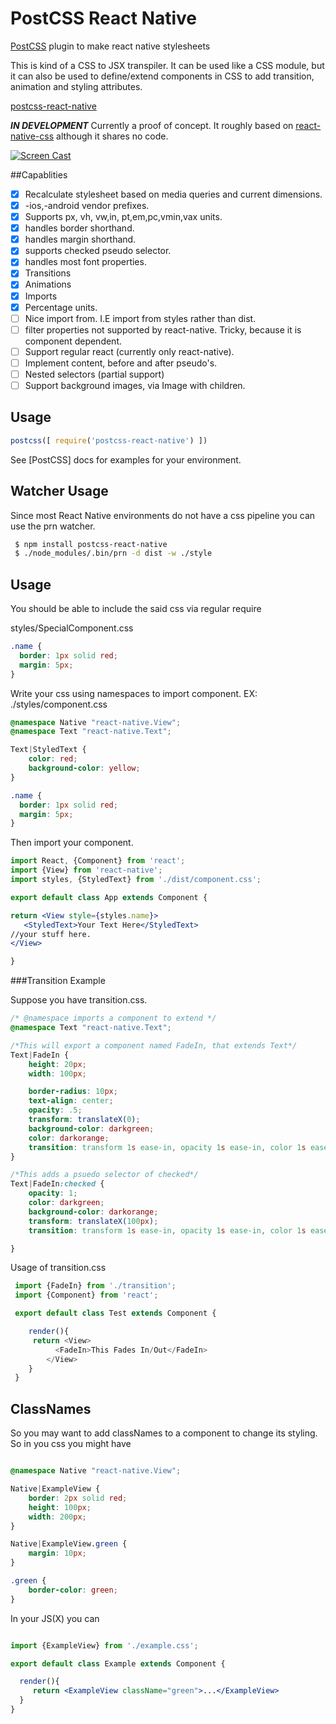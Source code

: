 # PostCSS React Native
[PostCSS](https://github.com/postcss/postcss) plugin to make react native stylesheets

This is kind of a CSS to JSX transpiler.   It can be used like a CSS module, but it can
also be used to define/extend components in CSS to add transition, animation and styling
attributes.



[postcss-react-native](https://github.com/jspears/postcss-react-native)

***IN DEVELOPMENT***
Currently a proof of concept.  It roughly based on  [react-native-css](https://github.com/sabeurthabti/react-native-css)
although it shares no code.

[![Screen Cast](https://github.com/jspears/postcss-react-native/blob/master/ScreenShot.png)](https://github.com/jspears/PostcssReactNativeDemo/raw/master/ReactNativeCSS.mov)



##Capablities
 - [x] Recalculate stylesheet based on media queries and current dimensions.
 - [x] -ios,-android vendor prefixes.
 - [x] Supports px, vh, vw,in, pt,em,pc,vmin,vax units.
 - [x] handles border shorthand.
 - [x] handles margin shorthand.
 - [x] supports checked pseudo selector.
 - [x] handles most font properties.
 - [x] Transitions
 - [x] Animations
 - [x] Imports
 - [x] Percentage units.
 - [ ] Nice import from. I.E import from styles rather than dist.
 - [ ] filter properties not supported by react-native.  Tricky, because it is component dependent.
 - [ ] Support regular react (currently only react-native).
 - [ ] Implement content, before and after pseudo's.
 - [ ] Nested selectors (partial support)
 - [ ] Support background images, via Image with children.

## Usage

```js
postcss([ require('postcss-react-native') ])
```

See [PostCSS] docs for examples for your environment.

## Watcher Usage
Since most React Native environments do not have a css pipeline
you can use the prn watcher.

```sh
 $ npm install postcss-react-native
 $ ./node_modules/.bin/prn -d dist -w ./style

```

## Usage
You should be able to include the said css via regular require

styles/SpecialComponent.css

```css
.name {
  border: 1px solid red;
  margin: 5px;
}

```

Write your css using namespaces to import component.
EX: ./styles/component.css
```css
@namespace Native "react-native.View";
@namespace Text "react-native.Text";

Text|StyledText {
    color: red;
    background-color: yellow;
}

.name {
  border: 1px solid red;
  margin: 5px;
}


```

Then import your component.

```jsx
import React, {Component} from 'react';
import {View} from 'react-native';
import styles, {StyledText} from './dist/component.css';

export default class App extends Component {

return <View style={styles.name}>
   <StyledText>Your Text Here</StyledText>
//your stuff here.
</View>

}

```

###Transition Example

Suppose you have transition.css.

```css
/* @namespace imports a component to extend */
@namespace Text "react-native.Text";

/*This will export a component named FadeIn, that extends Text*/
Text|FadeIn {
    height: 20px;
    width: 100px;

    border-radius: 10px;
    text-align: center;
    opacity: .5;
    transform: translateX(0);
    background-color: darkgreen;
    color: darkorange;
    transition: transform 1s ease-in, opacity 1s ease-in, color 1s ease-in, background-color 1s ease-in;
}

/*This adds a psuedo selector of checked*/
Text|FadeIn:checked {
    opacity: 1;
    color: darkgreen;
    background-color: darkorange;
    transform: translateX(100px);
    transition: transform 1s ease-in, opacity 1s ease-in, color 1s ease-in, background-color 1s ease-in;

}

```

Usage of transition.css

```js
 import {FadeIn} from './transition';
 import {Component} from 'react';

 export default class Test extends Component {

    render(){
     return <View>
          <FadeIn>This Fades In/Out</FadeIn>
        </View>
    }
 }

```


## ClassNames
So you may want to add classNames to a component to change its styling.
So in you css you might have
```css

@namespace Native "react-native.View";

Native|ExampleView {
    border: 2px solid red;
    height: 100px;
    width: 200px;
}

Native|ExampleView.green {
    margin: 10px;
}

.green {
    border-color: green;
}

```

In your JS(X) you can
```jsx

import {ExampleView} from './example.css';

export default class Example extends Component {

  render(){
     return <ExampleView className="green">...</ExampleView>
  }
}


```

